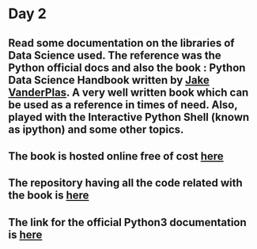 # Day 2

## Read some documentation on the libraries of Data Science used. The reference was the Python official docs and also the book : Python Data Science Handbook written by [Jake VanderPlas](https://twitter.com/jakevdp). A very well written book which can be used as a reference in times of need. Also, played with the Interactive Python Shell (known as ipython) and some other topics.
## The book is hosted online free of cost [here](https://jakevdp.github.io/PythonDataScienceHandbook/)
## The repository having all the code related with the book is [here](https://github.com/jakevdp/PythonDataScienceHandbook)
## The link for the official Python3 documentation is [here](https://docs.python.org/3/)
